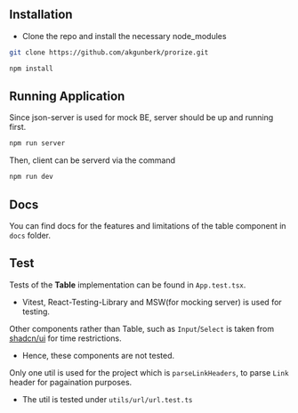 ## Installation

- Clone the repo and install the necessary node_modules

```bash
git clone https://github.com/akgunberk/prorize.git

npm install
```

## Running Application

Since json-server is used for mock BE, server should be up and running first.

```bash
npm run server
```

Then, client can be serverd via the command

```bash
npm run dev
```

## Docs

You can find docs for the features and limitations of the table component in `docs` folder.

## Test

Tests of the **Table** implementation can be found in `App.test.tsx`.

- Vitest, React-Testing-Library and MSW(for mocking server) is used for testing.

Other components rather than Table, such as `Input`/`Select` is taken from [shadcn/ui](https://ui.shadcn.com/) for time restrictions.

- Hence, these components are not tested.

Only one util is used for the project which is `parseLinkHeaders`, to parse `Link` header for pagaination purposes.

- The util is tested under `utils/url/url.test.ts`
